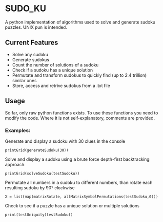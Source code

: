# SUDO_KU

A python implementation of algorithms used to solve and generate sudoku puzzles.
UNIX pun is intended.

## Current Features

* Solve any sudoku
* Generate sudokus
* Count the number of solutions of a sudoku
* Check if a sudoku has a unique solution
* Permutate and transform sudokus to quickly find (up to 2.4 trillion) similar ones
* Store, access and retrive sudokus from a .txt file

## Usage

So far, only raw python functions exists. To use these functions you need to modify the code. 
Where it is not self-explanatory, comments are provided.

### Examples:
Generate and display a sudoku with 30 clues in the console
```
printGrid(generateSudoku(30))
```

Solve and display a sudoku using a brute force depth-first backtracking approach
```
printGrid(solveSudoku(testSudoku))
```

Permutate all numbers in a sudoku to different numbers, than rotate each resulting sudoku by 90° clockwise
```
X = list(map(matrixRotate, allMatrixSymbolPermutations(testSudoku,0)))
```

Check to see if a puzzle has a unique solution or multiple solutions
```
print(testUniquity(testSudoku))
```

